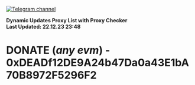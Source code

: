[![Telegram channel](https://img.shields.io/endpoint?url=https://runkit.io/damiankrawczyk/telegram-badge/branches/master?url=https://t.me/n4z4v0d)](https://t.me/n4z4v0d) 

**Dynamic Updates Proxy List with Proxy Checker**  
**Last Updated: 22.12.23 23:48**

# DONATE (_any evm_) - 0xDEADf12DE9A24b47Da0a43E1bA70B8972F5296F2
